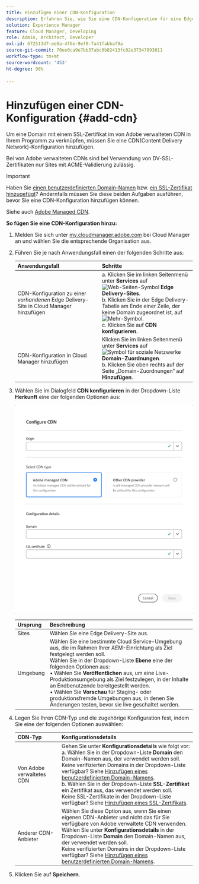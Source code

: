 ```yaml
---
title: Hinzufügen einer CDN-Konfiguration
description: Erfahren Sie, wie Sie eine CDN-Konfiguration für eine Edge Delivery-Site oder eine Cloud Manager-Umgebung hinzufügen.
solution: Experience Manager
feature: Cloud Manager, Developing
role: Admin, Architect, Developer
exl-id: 672513d7-ee0a-4f6e-9ef0-7a41fabbaf9a
source-git-commit: 70ee0ca9e7bb37abc6b82413fc02e37347893011
workflow-type: tm+mt
source-wordcount: '453'
ht-degree: 98%

---
```



# Hinzufügen einer CDN-Konfiguration {#add-cdn}

Um eine Domain mit einem SSL-Zertifikat im von Adobe verwalteten CDN in Ihrem Programm zu verknüpfen, müssen Sie eine CDN(Content Delivery Network)-Konfiguration hinzufügen.

Bei von Adobe verwalteten CDNs sind bei Verwendung von DV-SSL-Zertifikaten nur Sites mit ACME-Validierung zulässig.

>[!IMPORTANT]
>
>Haben Sie [einen benutzerdefinierten Domain-Namen](/help/implementing/cloud-manager/custom-domain-names/add-custom-domain-name.md) bzw. [ein SSL-Zertifikat hinzugefügt](/help/implementing/cloud-manager/managing-ssl-certifications/add-ssl-certificate.md)? Andernfalls müssen Sie diese beiden Aufgaben ausführen, bevor Sie eine CDN-Konfiguration hinzufügen können.

Siehe auch [Adobe Managed CDN](https://www.aem.live/docs/byo-cdn-adobe-managed).

**So fügen Sie eine CDN-Konfiguration hinzu:**

1. Melden Sie sich unter [my.cloudmanager.adobe.com](https://my.cloudmanager.adobe.com/) bei Cloud Manager an und wählen Sie die entsprechende Organisation aus.

1. Führen Sie je nach Anwendungsfall einen der folgenden Schritte aus:

   | Anwendungsfall | Schritte |
   | --- | --- |
   | CDN-Konfiguration zu einer *vorhandenen* Edge Delivery-Site in Cloud Manager hinzufügen | a. Klicken Sie im linken Seitenmenü unter **Services** auf ![Web-Seiten-Symbol](https://spectrum.adobe.com/static/icons/workflow_18/Smock_WebPages_18_N.svg) **Edge Delivery-Sites**.<br>b. Klicken Sie in der Edge Delivery-Tabelle am Ende einer Zeile, der keine Domain zugeordnet ist, auf ![Mehr-Symbol](https://spectrum.adobe.com/static/icons/workflow_18/Smock_More_18_N.svg).<br>c. Klicken Sie auf **CDN konfigurieren**. |
   | CDN-Konfiguration in Cloud Manager hinzufügen | Klicken Sie im linken Seitenmenü unter **Services** auf ![Symbol für soziale Netzwerke](https://spectrum.adobe.com/static/icons/workflow_18/Smock_SocialNetwork_18_N.svg) **Domain-Zuordnungen**.<br>b. Klicken Sie oben rechts auf der Seite „Domain-Zuordnungen“ auf **Hinzufügen**. |

1. Wählen Sie im Dialogfeld **CDN konfigurieren** in der Dropdown-Liste **Herkunft** eine der folgenden Optionen aus:

   ![Dialogfeld „CDN konfigurieren“](/help/implementing/cloud-manager/assets/configure-cdn-dialog.png)

   | Ursprung | Beschreibung |
   | --- | --- |
   | Sites | Wählen Sie eine Edge Delivery-Site aus. |
   | Umgebung | Wählen Sie eine bestimmte Cloud Service-Umgebung aus, die im Rahmen Ihrer AEM-Einrichtung als Ziel festgelegt werden soll.<br> Wählen Sie in der Dropdown-Liste **Ebene** eine der folgenden Optionen aus:<br>• Wählen Sie **Veröffentlichen** aus, um eine Live-Produktionsumgebung als Ziel festzulegen, in der Inhalte an Endbenutzende bereitgestellt werden.<br>• Wählen Sie **Vorschau** für Staging- oder produktionsfremde Umgebungen aus, in denen Sie Änderungen testen, bevor sie live geschaltet werden. |

1. Legen Sie Ihren CDN-Typ und die zugehörige Konfiguration fest, indem Sie eine der folgenden Optionen auswählen:

   | CDN-Typ | Konfigurationsdetails |
   | --- | --- |
   | Von Adobe verwaltetes CDN | Gehen Sie unter **Konfigurationsdetails** wie folgt vor:<br>a. Wählen Sie in der Dropdown-Liste **Domain** den Domain-Namen aus, der verwendet werden soll.<br>Keine verifizierten Domains in der Dropdown-Liste verfügbar? Siehe [Hinzufügen eines benutzerdefinierten Domain-Namens](/help/implementing/cloud-manager/custom-domain-names/add-custom-domain-name.md).<br>b. Wählen Sie in der Dropdown-Liste **SSL-Zertifikat** ein Zertifikat aus, das verwendet werden soll.<br>Keine SSL-Zertifikate in der Dropdown-Liste verfügbar? Siehe [Hinzufügen eines SSL-Zertifikats](/help/implementing/cloud-manager/managing-ssl-certifications/add-ssl-certificate.md). |
   | Anderer CDN-Anbieter | Wählen Sie diese Option aus, wenn Sie einen eigenen CDN-Anbieter und nicht das für Sie verfügbare von Adobe verwaltete CDN verwenden.<br>Wählen Sie unter **Konfigurationsdetails** in der Dropdown-Liste **Domain** den Domain-Namen aus, der verwendet werden soll.<br>Keine verifizierten Domains in der Dropdown-Liste verfügbar? Siehe [Hinzufügen eines benutzerdefinierten Domain-Namens](/help/implementing/cloud-manager/custom-domain-names/add-custom-domain-name.md). |

1. Klicken Sie auf **Speichern**.
